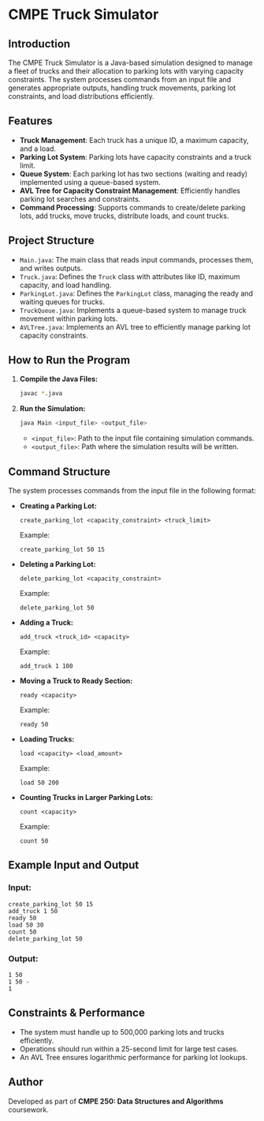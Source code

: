 # CMPE Truck Simulator

## Introduction
The CMPE Truck Simulator is a Java-based simulation designed to manage a fleet of trucks and their allocation to parking lots with varying capacity constraints. The system processes commands from an input file and generates appropriate outputs, handling truck movements, parking lot constraints, and load distributions efficiently.

## Features
- **Truck Management**: Each truck has a unique ID, a maximum capacity, and a load.
- **Parking Lot System**: Parking lots have capacity constraints and a truck limit.
- **Queue System**: Each parking lot has two sections (waiting and ready) implemented using a queue-based system.
- **AVL Tree for Capacity Constraint Management**: Efficiently handles parking lot searches and constraints.
- **Command Processing**: Supports commands to create/delete parking lots, add trucks, move trucks, distribute loads, and count trucks.

## Project Structure
- `Main.java`: The main class that reads input commands, processes them, and writes outputs.
- `Truck.java`: Defines the `Truck` class with attributes like ID, maximum capacity, and load handling.
- `ParkingLot.java`: Defines the `ParkingLot` class, managing the ready and waiting queues for trucks.
- `TruckQueue.java`: Implements a queue-based system to manage truck movement within parking lots.
- `AVLTree.java`: Implements an AVL tree to efficiently manage parking lot capacity constraints.

## How to Run the Program
1. **Compile the Java Files:**
   ```sh
   javac *.java
   ```
2. **Run the Simulation:**
   ```sh
   java Main <input_file> <output_file>
   ```
   - `<input_file>`: Path to the input file containing simulation commands.
   - `<output_file>`: Path where the simulation results will be written.

## Command Structure
The system processes commands from the input file in the following format:

- **Creating a Parking Lot:**
  ```
  create_parking_lot <capacity_constraint> <truck_limit>
  ```
  Example:
  ```
  create_parking_lot 50 15
  ```

- **Deleting a Parking Lot:**
  ```
  delete_parking_lot <capacity_constraint>
  ```
  Example:
  ```
  delete_parking_lot 50
  ```

- **Adding a Truck:**
  ```
  add_truck <truck_id> <capacity>
  ```
  Example:
  ```
  add_truck 1 100
  ```

- **Moving a Truck to Ready Section:**
  ```
  ready <capacity>
  ```
  Example:
  ```
  ready 50
  ```

- **Loading Trucks:**
  ```
  load <capacity> <load_amount>
  ```
  Example:
  ```
  load 50 200
  ```

- **Counting Trucks in Larger Parking Lots:**
  ```
  count <capacity>
  ```
  Example:
  ```
  count 50
  ```

## Example Input and Output
### Input:
```
create_parking_lot 50 15
add_truck 1 50
ready 50
load 50 30
count 50
delete_parking_lot 50
```
### Output:
```
1 50
1 50 -
1
```

## Constraints & Performance
- The system must handle up to 500,000 parking lots and trucks efficiently.
- Operations should run within a 25-second limit for large test cases.
- An AVL Tree ensures logarithmic performance for parking lot lookups.

## Author
Developed as part of **CMPE 250: Data Structures and Algorithms** coursework.

